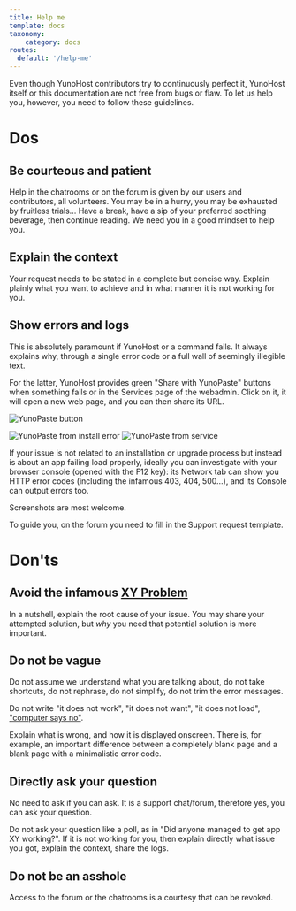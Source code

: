 ```yaml
---
title: Help me
template: docs
taxonomy:
    category: docs
routes:
  default: '/help-me'
---
```


Even though YunoHost contributors try to continuously perfect it, YunoHost itself or this documentation are not free from bugs or flaw. To let us help you, however, you need to follow these guidelines.

# Dos

## Be courteous and patient
Help in the chatrooms or on the forum is given by our users and contributors, all volunteers. You may be in a hurry, you may be exhausted by fruitless trials... Have a break, have a sip of your preferred soothing beverage, then continue reading. We need you in a good mindset to help you.

## Explain the context
Your request needs to be stated in a complete but concise way. Explain plainly what you want to achieve and in what manner it is not working for you.

## Show errors and logs
This is absolutely paramount if YunoHost or a command fails. It always explains why, through a single error code or a full wall of seemingly illegible text.

For the latter, YunoHost provides green "Share with YunoPaste" buttons when something fails or in the Services page of the webadmin. Click on it, it will open a new web page, and you can then share its URL.

![YunoPaste button](image://yunopaste.png)

![YunoPaste from install error](image://yunopaste_install.mp4?loop=1&controls=0&autoplay=1&muted)
![YunoPaste from service](image://yunopaste_service.mp4?loop=1&controls=0&autoplay=1&muted)

If your issue is not related to an installation or upgrade process but instead is about an app failing load properly, ideally you can investigate with your browser console (opened with the F12 key): its Network tab can show you HTTP error codes (including the infamous 403, 404, 500...), and its Console can output errors too.

Screenshots are most welcome.

To guide you, on the forum you need to fill in the Support request template.

# Don'ts

## Avoid the infamous [XY Problem](https://xyproblem.info/)
In a nutshell, explain the root cause of your issue. You may share your attempted solution, but *why* you need that potential solution is more important.

## Do not be vague
Do not assume we understand what you are talking about, do not take shortcuts, do not rephrase, do not simplify, do not trim the error messages.

Do not write "it does not work", "it does not want", "it does not load", ["computer says no"](https://en.wikipedia.org/wiki/Computer_says_no).

Explain what is wrong, and how it is displayed onscreen. There is, for example, an important difference between a completely blank page and a blank page with a minimalistic error code.

## Directly ask your question

No need to ask if you can ask. It is a support chat/forum, therefore yes, you can ask your question.

Do not ask your question like a poll, as in "Did anyone managed to get app XY working?". If it is not working for you, then explain directly what issue you got, explain the context, share the logs.


## Do not be an asshole
Access to the forum or the chatrooms is a courtesy that can be revoked.
